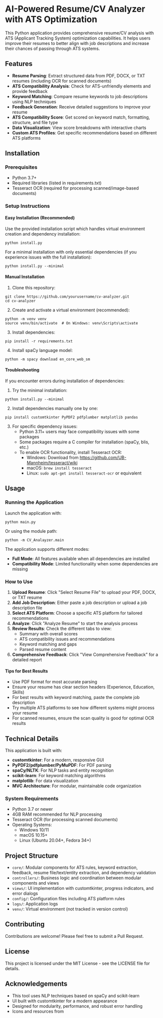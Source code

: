 # AI-Powered Resume/CV Analyzer with ATS Optimization

This Python application provides comprehensive resume/CV analysis with ATS (Applicant Tracking System) optimization capabilities. It helps users improve their resumes to better align with job descriptions and increase their chances of passing through ATS systems.

## Features

- **Resume Parsing**: Extract structured data from PDF, DOCX, or TXT resumes (including OCR for scanned documents)
- **ATS Compatibility Analysis**: Check for ATS-unfriendly elements and provide feedback
- **Keyword Matching**: Compare resume keywords to job descriptions using NLP techniques
- **Feedback Generation**: Receive detailed suggestions to improve your resume
- **ATS Compatibility Score**: Get scored on keyword match, formatting, structure, and file type
- **Data Visualization**: View score breakdowns with interactive charts
- **Custom ATS Profiles**: Get specific recommendations based on different ATS platforms

## Installation

### Prerequisites

- Python 3.7+
- Required libraries (listed in requirements.txt)
- Tesseract OCR (required for processing scanned/image-based documents)

### Setup Instructions

#### Easy Installation (Recommended)

Use the provided installation script which handles virtual environment creation and dependency installation:

```
python install.py
```

For a minimal installation with only essential dependencies (if you experience issues with the full installation):
```
python install.py --minimal
```

#### Manual Installation

1. Clone this repository:
```
git clone https://github.com/yourusername/cv-analyzer.git
cd cv-analyzer
```

2. Create and activate a virtual environment (recommended):
```
python -m venv venv
source venv/bin/activate  # On Windows: venv\Scripts\activate
```

3. Install dependencies:
```
pip install -r requirements.txt
```

4. Install spaCy language model:
```
python -m spacy download en_core_web_sm
```

#### Troubleshooting

If you encounter errors during installation of dependencies:

1. Try the minimal installation:
```
python install.py --minimal
```

2. Install dependencies manually one by one:
```
pip install customtkinter PyPDF2 pdfplumber matplotlib pandas
```

3. For specific dependency issues:
   - Python 3.11+ users may face compatibility issues with some packages
   - Some packages require a C compiler for installation (spaCy, blis, etc.)
   - To enable OCR functionality, install Tesseract OCR:
     - Windows: Download from https://github.com/UB-Mannheim/tesseract/wiki
     - macOS: `brew install tesseract`
     - Linux: `sudo apt-get install tesseract-ocr` or equivalent

## Usage

### Running the Application

Launch the application with:
```
python main.py
```

Or using the module path:
```
python -m CV_Analayzer.main
```

The application supports different modes:
- **Full Mode**: All features available when all dependencies are installed
- **Compatibility Mode**: Limited functionality when some dependencies are missing

### How to Use

1. **Upload Resume**: Click "Select Resume File" to upload your PDF, DOCX, or TXT resume
2. **Add Job Description**: Either paste a job description or upload a job description file
3. **Select ATS Platform**: Choose a specific ATS platform for tailored recommendations
4. **Analyze**: Click "Analyze Resume" to start the analysis process
5. **Review Results**: Check the different tabs to view:
   - Summary with overall scores
   - ATS compatibility issues and recommendations
   - Keyword matching and gaps
   - Parsed resume content
6. **Comprehensive Feedback**: Click "View Comprehensive Feedback" for a detailed report

#### Tips for Best Results

- Use PDF format for most accurate parsing
- Ensure your resume has clear section headers (Experience, Education, Skills)
- For best results with keyword matching, paste the complete job description
- Try multiple ATS platforms to see how different systems might process your resume
- For scanned resumes, ensure the scan quality is good for optimal OCR results

## Technical Details

This application is built with:

- **customtkinter**: For a modern, responsive GUI
- **PyPDF2/pdfplumber/PyMuPDF**: For PDF parsing
- **spaCy/NLTK**: For NLP tasks and entity recognition
- **scikit-learn**: For keyword matching algorithms
- **matplotlib**: For data visualization
- **MVC Architecture**: For modular, maintainable code organization

### System Requirements

- Python 3.7 or newer
- 4GB RAM recommended for NLP processing
- Tesseract OCR (for processing scanned documents)
- Operating Systems:
  - Windows 10/11
  - macOS 10.15+
  - Linux (Ubuntu 20.04+, Fedora 34+)

## Project Structure

- `core/`: Modular components for ATS rules, keyword extraction, feedback, resume file/text/entity extraction, and dependency validation
- `controllers/`: Business logic and coordination between modular components and views
- `views/`: UI implementation with customtkinter, progress indicators, and error dialogs
- `config/`: Configuration files including ATS platform rules
- `logs/`: Application logs
- `venv/`: Virtual environment (not tracked in version control)

## Contributing

Contributions are welcome! Please feel free to submit a Pull Request.

## License

This project is licensed under the MIT License - see the LICENSE file for details.

## Acknowledgements

- This tool uses NLP techniques based on spaCy and scikit-learn
- UI built with customtkinter for a modern appearance
- Designed for modularity, performance, and robust error handling
- Icons and resources from
